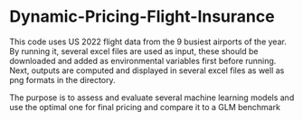 # Dynamic-Pricing-Flight-Insurance
This code uses US 2022 flight data from the 9 busiest airports of the year. 
By running it, several excel files are used as input, these should be downloaded and added as environmental variables first before running. 
Next, outputs are computed and displayed in several excel files as well as png formats in the directory. 

The purpose is to assess and evaluate several machine learning models and use the optimal one for final pricing and compare it to a GLM benchmark
